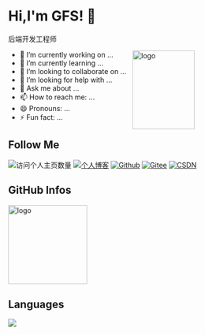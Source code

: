 <!--
**duktig666/duktig666** is a ✨ _special_ ✨ repository because its `README.md` (this file) appears on your GitHub profile.

Here are some ideas to get you started:

- 🔭 I’m currently working on ...
- 🌱 I’m currently learning ...
- 👯 I’m looking to collaborate on ...
- 🤔 I’m looking for help with ...
- 💬 Ask me about ...
- 📫 How to reach me: ...
- 😄 Pronouns: ...
- ⚡ Fun fact: ...
-->



# Hi,I'm GFS! 👋
后端开发工程师

<img src="https://github-readme-stats.vercel.app/api?username=gaofushuai12138&show_icons=true&theme=vue" alt="logo" height="160" align="right" width="50%" />

- 🔭 I’m currently working on ...
- 🌱 I’m currently learning ...
- 👯 I’m looking to collaborate on ...
- 🤔 I’m looking for help with ...
- 💬 Ask me about ...
- 📫 How to reach me: ...
- 😄 Pronouns: ...
- ⚡ Fun fact: ...

## Follow Me
![访问个人主页数量](https://komarev.com/ghpvc/?username=duktig666&color=green)
[![个人博客](https://img.shields.io/badge/-个人博客（blog.porrange.top）-c14438?style=flat-square&logo=B&logoColor=white)](blog.porrange.top)
[![Github](https://img.shields.io/github/followers/duktig666?label=Github&style=social)](https://github.com/gaofushuai12139)
[![Gitee](https://img.shields.io/badge/-码云-EA4335?style=flat-square&logo=Gitee&logoColor=white)](https://gitee.com/geofushuai12138)
[![CSDN](https://img.shields.io/badge/-CSDN-c14438?style=flat-square&logo=C&logoColor=white)](https://blog.csdn.net/qq_42937522?spm=1000.2115.3001.5343)
<!-- [![简书](https://img.shields.io/badge/-简书-c14438?style=flat-square&logo=简&logoColor=white)](https://www.jianshu.com/u/421632ec0dc8)
[![Gmail Badge](https://img.shields.io/badge/gmail-1487660836@qq.com-Green?style=flat-square&logo=Gmail&logoColor=white&link=mailto:duktig666@163.com)](mailto:duktig666@163.com) -->

## GitHub Infos
<img src="https://github-profile-trophy.vercel.app/?username=duktig666&theme=flat&column=7" alt="logo" height="160" align="center" style="margin: auto;" />

## Languages
<a href="https://github.com/gaofushuai12138">
  <img src="https://github-readme-stats.vercel.app/api/top-langs/?username=gaofushuai12138&theme=vue" />
</a>
